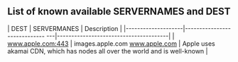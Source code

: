 ## List of known available SERVERNAMES and DEST

| DEST               | SERVERMANES                      | Description                           |
|--------------------|----------------------------- ---|---------------------------------------|
| www.apple.com:443 | images.apple.com www.apple.com | Apple uses akamai CDN, which has nodes all over the world and is well-known |
